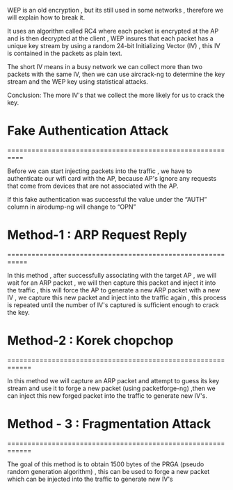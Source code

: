 WEP is an old encryption , but its still used in some networks , therefore we will explain how to break it.

It uses an algorithm called RC4 where each packet is encrypted at the AP and is then decrypted at the client , WEP insures that each packet has a unique key stream by using a random 24-bit Initializing Vector (IV) , this IV is contained in the packets as plain text. 

The short IV means in a busy network we can collect more than two packets with the same IV, then we can use aircrack-ng to determine
the key stream and the WEP key using statistical attacks.

Conclusion: The more IV's that we collect the more likely for us to crack the key.

# Fake Authentication Attack
==========================================================

Before we can start injecting packets into the traffic , we have to authenticate our wifi card with the AP, because AP's ignore
any requests that come from devices that are not associated with the AP.

If this fake authentication was successful the value under the “AUTH” column in airodump-ng will change to “OPN”


# Method-1 : ARP Request Reply
===========================================================

In this method , after successfully associating with the target
AP , we will wait for an ARP packet , we will then capture this
packet and inject it into the traffic , this will force the AP to
generate a new ARP packet with a new IV , we capture this
new packet and inject into the traffic again , this process is
repeated until the number of IV's captured is sufficient enough
to crack the key.


# Method-2 : Korek chopchop
============================================================

In this method we will capture an ARP packet and attempt to guess its key stream and use it to forge a new packet (using packetforge-ng) ,then we can inject this new forged packet into the traffic to generate new IV's.


# Method - 3 : Fragmentation Attack
============================================================

The goal of this method is to obtain 1500 bytes of the PRGA (pseudo random generation algorithm) , this can be used to forge a new packet which can be injected into the traffic to generate new IV's
